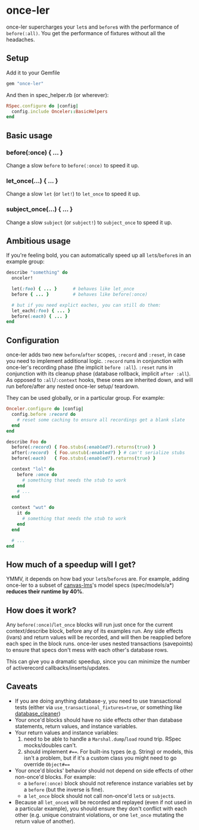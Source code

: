 # once-ler

once-ler supercharges your `let`s and `before`s with the performance
of `before(:all)`. You get the performance of fixtures without all the
headaches.

## Setup

Add it to your Gemfile

```ruby
gem "once-ler"
```

And then in spec_helper.rb (or wherever):

```ruby
RSpec.configure do |config|
  config.include Onceler::BasicHelpers
end
```

## Basic usage

### before(:once) { ... }

Change a slow `before` to `before(:once)` to speed it up.

### let_once(...) { ... }

Change a slow `let` (or `let!`) to `let_once` to speed it up.

### subject_once(...) { ... }

Change a slow `subject` (or `subject!`) to `subject_once` to speed it up.

## Ambitious usage

If you're feeling bold, you can automatically speed up all
`let`s/`before`s in an example group:

```ruby
describe "something" do
  onceler!

  let(:foo) { ... }      # behaves like let_once
  before { ... }         # behaves like before(:once)

  # but if you need explict eaches, you can still do them:
  let_each(:foo) { ... }
  before(:each) { ... }
end
```

## Configuration

once-ler adds two new `before`/`after` scopes, `:record` and `:reset`, in
case you need to implement additional logic. `:record` runs in
conjunction with once-ler's recording phase (the implicit `before :all`).
`:reset` runs in conjunction with its cleanup phase (database rollback,
implicit `after :all`). As opposed to `:all`/`:context` hooks, these ones
are inherited down, and will run before/after any nested once-ler setup/
teardown.

They can be used globally, or in a particular group. For example:

```ruby
Onceler.configure do |config|
  config.before :record do
    # reset some caching to ensure all recordings get a blank slate
  end
end

describe Foo do
  before(:record) { Foo.stubs(:enabled?).returns(true) }
  after(:record)  { Foo.unstub(:enabled?) } # can't serialize stubs
  before(:each)   { Foo.stubs(:enabled?).returns(true) }

  context "lol" do
    before :once do
      # something that needs the stub to work
    end
    # ...
  end

  context "wut" do
    it do
      # something that needs the stub to work
    end
  end

  # ...
end
```

## How much of a speedup will I get?

YMMV, it depends on how bad your `let`s/`before`s are. For example,
adding once-ler to a subset of [canvas-lms](https://github.com/instructure/canvas-lms)'s
model specs (spec/models/a*) **reduces their runtime by 40%**.

## How does it work?

Any `before(:once)`/`let_once` blocks will run just once for the current
context/describe block, before any of its examples run. Any side effects
(ivars) and return values will be recorded, and will then be reapplied
before each spec in the block runs. once-ler uses nested transactions
(savepoints) to ensure that specs don't mess with each other's database
rows.

This can give you a dramatic speedup, since you can minimize the number
of activerecord callbacks/inserts/updates.

## Caveats

* If you are doing anything database-y, you need to use transactional
  tests (either via `use_transactional_fixtures=true`, or something like
  [database_cleaner](https://github.com/DatabaseCleaner/database_cleaner))
* Your once'd blocks should have no side effects other than database
  statements, return values, and instance variables.
* Your return values and instance variables:
  1. need to be able to handle a `Marshal.dump`/`load` round trip.
     RSpec mocks/doubles can't.
  1. should implement `#==`. For built-ins types (e.g. String) or models,
     this isn't a problem, but if it's a custom class you might need to
     go override `Object#==`
* Your once'd blocks' behavior should not depend on side effects of other
  non-once'd blocks. For example:
  * a `before(:once)` block should not reference instance variables set by a
    `before` (but the inverse is fine).
  * a `let_once` block should not call non-once'd `let`s or `subject`s.
* Because all `let_once`s will be recorded and replayed (even if not used
  in a particular example), you should ensure they don't conflict with
  each other (e.g. unique constraint violations, or one `let_once`
  mutating the return value of another).
